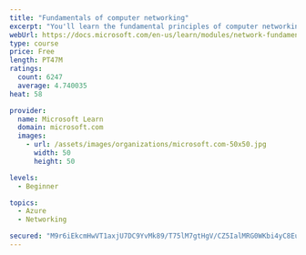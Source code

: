 ```yaml
---
title: "Fundamentals of computer networking"
excerpt: "You'll learn the fundamental principles of computer networking to prepare you for the Azure admin and developer learning paths."
webUrl: https://docs.microsoft.com/en-us/learn/modules/network-fundamentals/
type: course
price: Free
length: PT47M
ratings:
  count: 6247
  average: 4.740035
heat: 58

provider:
  name: Microsoft Learn
  domain: microsoft.com
  images:
    - url: /assets/images/organizations/microsoft.com-50x50.jpg
      width: 50
      height: 50

levels:
  - Beginner

topics:
  - Azure
  - Networking

secured: "M9r6iEkcmHwVT1axjU7DC9YvMk89/T75lM7gtHgV/CZ5IalMRG0WKbi4yC8Eup4by65pxXonKSZG1Aj3HjFCbp7OOfcS2QK6TSU70yfweSM5mla5u43js45BLoQcDXvp+9Vx3QQWrYrzOmvORdDtOwr9mDD/346u4xpZPv9OdSZ5rNAq1xdzscg3zSd3i0MNK8bw9NUlrAJa1jihWO8SUcsNEh4IaKY8MzhJQapzRFjPb93cAtGvmgvxBEPYEr9Cx/pT/VVts2piI/kTjqwYS1Fveb1RZE0WSX3rLC+EMUeVhYYZQFrxXBc23AoLiIvJkyHFuvR5laTyBNLC0lGvHnBuRbzAwnw4MsGjLjCU6MN5LNOqVsmuuCdecq+9bWMHBGJMfeJcm7mkBsWiMq/jjCDjYIoeN+9DjQIPP82rieQ=;Lcr+BTCtRXDvw2r+ONamZA=="
---
```


